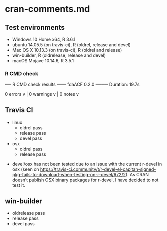 # cran-comments.md

## Test environments
* Windows 10 Home x64, R 3.6.1
* ubuntu 14.05.5 (on travis-ci), R (oldrel, release and devel)
* Mac OS X 10.13.3 (on travis-ci), R (oldrel and release)
* win-builder, R (oldrelease, release and devel)
* macOS Mojave 10.14.6, R 3.5.1

### R CMD check

── R CMD check results ─── fdaACF 0.2.0 ────
Duration: 19.7s

0 errors v | 0 warnings v | 0 notes v



## Travis CI
- linux
    - oldrel pass
    - release pass
    - devel pass
- osx
    - oldrel pass
    - release pass

* devel/osx has not been tested due to an issue with the current r-devel in osx (seen on https://travis-ci.community/t/r-devel-el-capitan-signed-pkg-fails-to-download-when-testing-on-r-devel/672/2). As CRAN doesn’t publish OSX binary packages for r-devel, I have decided to not test it.
  
## win-builder
- oldrelease pass
- release pass
- devel pass